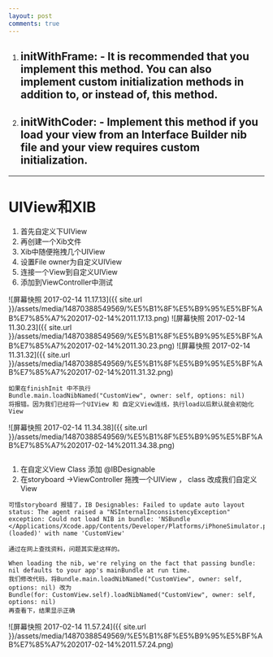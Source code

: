 ```yaml
---
layout: post
comments: true
---
```

1. ## initWithFrame: - It is recommended that you implement this method. You can also implement custom initialization methods in addition to, or instead of, this method.

2. ## initWithCoder: - Implement this method if you load your view from an Interface Builder nib file and your view requires custom initialization.


-------
# UIView和XIB
1. 首先自定义下UIView
2. 再创建一个Xib文件
3. Xib中随便拖拽几个UIView
4. 设置File owner为自定义UIView
5. 连接一个View到自定义UIView
6. 添加到ViewController中测试

![屏幕快照 2017-02-14 11.17.13]({{ site.url }}/assets/media/14870388549569/%E5%B1%8F%E5%B9%95%E5%BF%AB%E7%85%A7%202017-02-14%2011.17.13.png)
![屏幕快照 2017-02-14 11.30.23]({{ site.url }}/assets/media/14870388549569/%E5%B1%8F%E5%B9%95%E5%BF%AB%E7%85%A7%202017-02-14%2011.30.23.png)
![屏幕快照 2017-02-14 11.31.32]({{ site.url }}/assets/media/14870388549569/%E5%B1%8F%E5%B9%95%E5%BF%AB%E7%85%A7%202017-02-14%2011.31.32.png)



```
如果在finishInit 中不执行 
Bundle.main.loadNibNamed("CustomView", owner: self, options: nil)
将报错。因为我们已经将一个UIView 和 自定义View连线，执行load以后默认就会初始化View
```


![屏幕快照 2017-02-14 11.34.38]({{ site.url }}/assets/media/14870388549569/%E5%B1%8F%E5%B9%95%E5%BF%AB%E7%85%A7%202017-02-14%2011.34.38.png)


```利用@IBDesignable 在Storeboard中直接显示自定义View
```
1. 在自定义View Class 添加 @IBDesignable
2. 在storyboard ->ViewController 拖拽一个UIView ， class 改成我们自定义View


```
可惜storyboard 报错了，IB Designables: Failed to update auto layout status: The agent raised a "NSInternalInconsistencyException" exception: Could not load NIB in bundle: 'NSBundle </Applications/Xcode.app/Contents/Developer/Platforms/iPhoneSimulator.platform/Developer/Library/Xcode/Overlays> (loaded)' with name 'CustomView'
```

```查看错误信息应该表示Bundle 无法加载NIB
通过在网上查找资料，问题其实是这样的。

When loading the nib, we're relying on the fact that passing bundle: nil defaults to your app's mainBundle at run time.
我们修改代码，将Bundle.main.loadNibNamed("CustomView", owner: self, options: nil) 改为
Bundle(for: CustomView.self).loadNibNamed("CustomView", owner: self, options: nil)
再查看下，结果显示正确
```
![屏幕快照 2017-02-14 11.57.24]({{ site.url }}/assets/media/14870388549569/%E5%B1%8F%E5%B9%95%E5%BF%AB%E7%85%A7%202017-02-14%2011.57.24.png)


